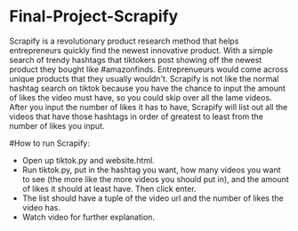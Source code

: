 # Final-Project-Scrapify
Scrapify is a revolutionary product research method that helps entrepreneurs quickly find the newest innovative product. With a simple search of trendy hashtags that tiktokers post showing off the newest product they bought like #amazonfinds. Entreprenueurs would come across unique products that they usually wouldn't. Scrapify is not like the normal hashtag search on tiktok because you have the chance to input the amount of likes the video must have, so you could skip over all the lame videos. After you input the number of likes it has to have, Scrapify will list out all the videos that have those hashtags in order of greatest to least from the number of likes you input.

#How to run Scrapify:
- Open up tiktok.py and website.html.
- Run tiktok.py, put in the hashtag you want, how many videos you want to see (the more like the more videos you should put in), and the amount of likes it should at least have. Then click enter.
- The list should have a tuple of the video url and the number of likes the video has. 
- Watch video for further explanation.

